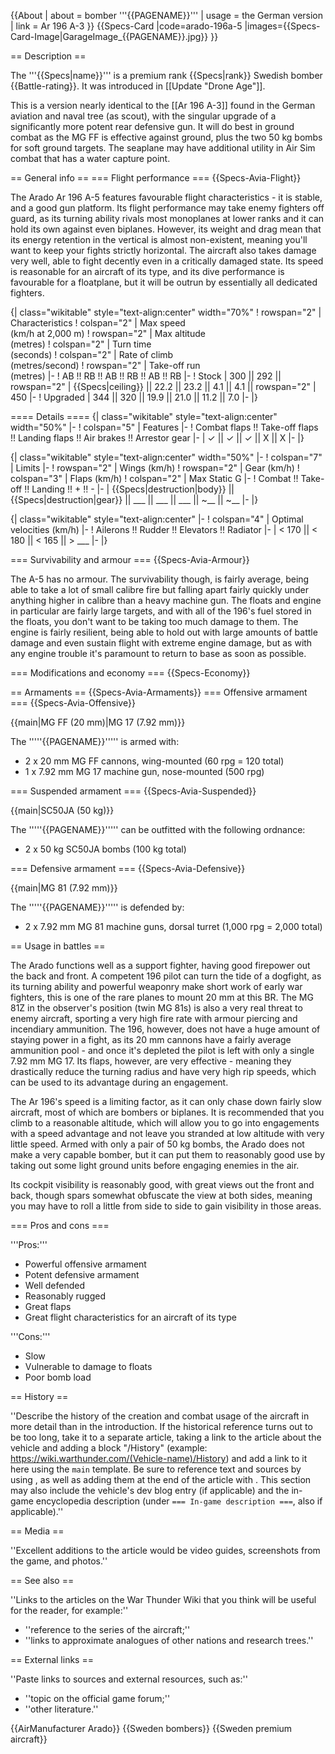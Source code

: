 {{About
| about = bomber '''{{PAGENAME}}'''
| usage = the German version
| link = Ar 196 A-3
}}
{{Specs-Card
|code=arado-196a-5
|images={{Specs-Card-Image|GarageImage_{{PAGENAME}}.jpg}}
}}

== Description ==
<!-- ''In the description, the first part should be about the history of and the creation and combat usage of the aircraft, as well as its key features. In the second part, tell the reader about the aircraft in the game. Insert a screenshot of the vehicle, so that if the novice player does not remember the vehicle by name, he will immediately understand what kind of vehicle the article is talking about.'' -->
The '''{{Specs|name}}''' is a premium rank {{Specs|rank}} Swedish bomber {{Battle-rating}}. It was introduced in [[Update "Drone Age"]].

This is a version nearly identical to the [[Ar 196 A-3]] found in the German aviation and naval tree (as scout), with the singular upgrade of a significantly more potent rear defensive gun. It will do best in ground combat as the MG FF is effective against ground, plus the two 50 kg bombs for soft ground targets. The seaplane may have additional utility in Air Sim combat that has a water capture point.

== General info ==
=== Flight performance ===
{{Specs-Avia-Flight}}
<!-- ''Describe how the aircraft behaves in the air. Speed, manoeuvrability, acceleration and allowable loads - these are the most important characteristics of the vehicle.'' -->
The Arado Ar 196 A-5 features favourable flight characteristics - it is stable, and a good gun platform. Its flight performance may take enemy fighters off guard, as its turning ability rivals most monoplanes at lower ranks and it can hold its own against even biplanes. However, its weight and drag mean that its energy retention in the vertical is almost non-existent, meaning you'll want to keep your fights strictly horizontal. The aircraft also takes damage very well, able to fight decently even in a critically damaged state. Its speed is reasonable for an aircraft of its type, and its dive performance is favourable for a floatplane, but it will be outrun by essentially all dedicated fighters.

{| class="wikitable" style="text-align:center" width="70%"
! rowspan="2" | Characteristics
! colspan="2" | Max speed<br>(km/h at 2,000 m)
! rowspan="2" | Max altitude<br>(metres)
! colspan="2" | Turn time<br>(seconds)
! colspan="2" | Rate of climb<br>(metres/second)
! rowspan="2" | Take-off run<br>(metres)
|-
! AB !! RB !! AB !! RB !! AB !! RB
|-
! Stock
| 300 || 292 || rowspan="2" | {{Specs|ceiling}} || 22.2 || 23.2 || 4.1 || 4.1 || rowspan="2" | 450
|-
! Upgraded
| 344 || 320 || 19.9 || 21.0 || 11.2 || 7.0
|-
|}

==== Details ====
{| class="wikitable" style="text-align:center" width="50%"
|-
! colspan="5" | Features
|-
! Combat flaps !! Take-off flaps !! Landing flaps !! Air brakes !! Arrestor gear
|-
| ✓ || ✓ || ✓ || X || X     <!-- ✓ -->
|-
|}

{| class="wikitable" style="text-align:center" width="50%"
|-
! colspan="7" | Limits
|-
! rowspan="2" | Wings (km/h)
! rowspan="2" | Gear (km/h)
! colspan="3" | Flaps (km/h)
! colspan="2" | Max Static G
|-
! Combat !! Take-off !! Landing !! + !! -
|-
| {{Specs|destruction|body}} || {{Specs|destruction|gear}} || ___ || ___ || ___ || ~__ || ~__
|-
|}

{| class="wikitable" style="text-align:center"
|-
! colspan="4" | Optimal velocities (km/h)
|-
! Ailerons !! Rudder !! Elevators !! Radiator
|-
| < 170 || < 180 || < 165 || > ___
|-
|}

=== Survivability and armour ===
{{Specs-Avia-Armour}}
<!-- ''Examine the survivability of the aircraft. Note how vulnerable the structure is and how secure the pilot is, whether the fuel tanks are armoured, etc. Describe the armour, if there is any, and also mention the vulnerability of other critical aircraft systems.'' -->
The A-5 has no armour. The survivability though, is fairly average, being able to take a lot of small calibre fire but falling apart fairly quickly under anything higher in calibre than a heavy machine gun. The floats and engine in particular are fairly large targets, and with all of the 196's fuel stored in the floats, you don't want to be taking too much damage to them. The engine is fairly resilient, being able to hold out with large amounts of battle damage and even sustain flight with extreme engine damage, but as with any engine trouble it's paramount to return to base as soon as possible.

=== Modifications and economy ===
{{Specs-Economy}}

== Armaments ==
{{Specs-Avia-Armaments}}
=== Offensive armament ===
{{Specs-Avia-Offensive}}
<!-- ''Describe the offensive armament of the aircraft, if any. Describe how effective the cannons and machine guns are in a battle, and also what belts or drums are better to use. If there is no offensive weaponry, delete this subsection.'' -->
{{main|MG FF (20 mm)|MG 17 (7.92 mm)}}

The '''''{{PAGENAME}}''''' is armed with:

* 2 x 20 mm MG FF cannons, wing-mounted (60 rpg = 120 total)
* 1 x 7.92 mm MG 17 machine gun, nose-mounted (500 rpg)

=== Suspended armament ===
{{Specs-Avia-Suspended}}
<!-- ''Describe the aircraft's suspended armament: additional cannons under the wings, bombs, rockets and torpedoes. This section is especially important for bombers and attackers. If there is no suspended weaponry remove this subsection.'' -->
{{main|SC50JA (50 kg)}}

The '''''{{PAGENAME}}''''' can be outfitted with the following ordnance:

* 2 x 50 kg SC50JA bombs (100 kg total)

=== Defensive armament ===
{{Specs-Avia-Defensive}}
<!-- ''Defensive armament with turret machine guns or cannons, crewed by gunners. Examine the number of gunners and what belts or drums are better to use. If defensive weaponry is not available, remove this subsection.'' -->
{{main|MG 81 (7.92 mm)}}

The '''''{{PAGENAME}}''''' is defended by:

* 2 x 7.92 mm MG 81 machine guns, dorsal turret (1,000 rpg = 2,000 total)

== Usage in battles ==
<!-- ''Describe the tactics of playing in the aircraft, the features of using aircraft in a team and advice on tactics. Refrain from creating a "guide" - do not impose a single point of view, but instead, give the reader food for thought. Examine the most dangerous enemies and give recommendations on fighting them. If necessary, note the specifics of the game in different modes (AB, RB, SB).'' -->
The Arado functions well as a support fighter, having good firepower out the back and front. A competent 196 pilot can turn the tide of a dogfight, as its turning ability and powerful weaponry make short work of early war fighters, this is one of the rare planes to mount 20 mm at this BR. The MG 81Z in the observer's position (twin MG 81s) is also a very real threat to enemy aircraft, sporting a very high fire rate with armour piercing and incendiary ammunition. The 196, however, does not have a huge amount of staying power in a fight, as its 20 mm cannons have a fairly average ammunition pool - and once it's depleted the pilot is left with only a single 7.92 mm MG 17. Its flaps, however, are very effective - meaning they drastically reduce the turning radius and have very high rip speeds, which can be used to its advantage during an engagement.

The Ar 196's speed is a limiting factor, as it can only chase down fairly slow aircraft, most of which are bombers or biplanes. It is recommended that you climb to a reasonable altitude, which will allow you to go into engagements with a speed advantage and not leave you stranded at low altitude with very little speed. Armed with only a pair of 50 kg bombs, the Arado does not make a very capable bomber, but it can put them to reasonably good use by taking out some light ground units before engaging enemies in the air.

Its cockpit visibility is reasonably good, with great views out the front and back, though spars somewhat obfuscate the view at both sides, meaning you may have to roll a little from side to side to gain visibility in those areas.

=== Pros and cons ===
<!-- ''Summarise and briefly evaluate the vehicle in terms of its characteristics and combat effectiveness. Mark its pros and cons in the bulleted list. Try not to use more than 6 points for each of the characteristics. Avoid using categorical definitions such as "bad", "good" and the like - use substitutions with softer forms such as "inadequate" and "effective".'' -->

'''Pros:'''

* Powerful offensive armament
* Potent defensive armament
* Well defended
* Reasonably rugged
* Great flaps
* Great flight characteristics for an aircraft of its type

'''Cons:'''

* Slow
* Vulnerable to damage to floats
* Poor bomb load

== History ==
<!-- ''Describe the history of the creation and combat usage of the aircraft in more detail than in the introduction. If the historical reference turns out to be too long, take it to a separate article, taking a link to the article about the vehicle and adding a block "/History" (example: <nowiki>https://wiki.warthunder.com/(Vehicle-name)/History</nowiki>) and add a link to it here using the <code>main</code> template. Be sure to reference text and sources by using <code><nowiki><ref></ref></nowiki></code>, as well as adding them at the end of the article with <code><nowiki><references /></nowiki></code>. This section may also include the vehicle's dev blog entry (if applicable) and the in-game encyclopedia description (under <code><nowiki>=== In-game description ===</nowiki></code>, also if applicable).'' -->
''Describe the history of the creation and combat usage of the aircraft in more detail than in the introduction. If the historical reference turns out to be too long, take it to a separate article, taking a link to the article about the vehicle and adding a block "/History" (example: <nowiki>https://wiki.warthunder.com/(Vehicle-name)/History</nowiki>) and add a link to it here using the <code>main</code> template. Be sure to reference text and sources by using <code><nowiki><ref></ref></nowiki></code>, as well as adding them at the end of the article with <code><nowiki><references /></nowiki></code>. This section may also include the vehicle's dev blog entry (if applicable) and the in-game encyclopedia description (under <code><nowiki>=== In-game description ===</nowiki></code>, also if applicable).''

== Media ==
<!-- ''Excellent additions to the article would be video guides, screenshots from the game, and photos.'' -->
''Excellent additions to the article would be video guides, screenshots from the game, and photos.''

== See also ==
<!-- ''Links to the articles on the War Thunder Wiki that you think will be useful for the reader, for example:''
* ''reference to the series of the aircraft;''
* ''links to approximate analogues of other nations and research trees.'' -->
''Links to the articles on the War Thunder Wiki that you think will be useful for the reader, for example:''

* ''reference to the series of the aircraft;''
* ''links to approximate analogues of other nations and research trees.''

== External links ==
<!-- ''Paste links to sources and external resources, such as:''
* ''topic on the official game forum;''
* ''other literature.'' -->
''Paste links to sources and external resources, such as:''

* ''topic on the official game forum;''
* ''other literature.''

{{AirManufacturer Arado}}
{{Sweden bombers}}
{{Sweden premium aircraft}}